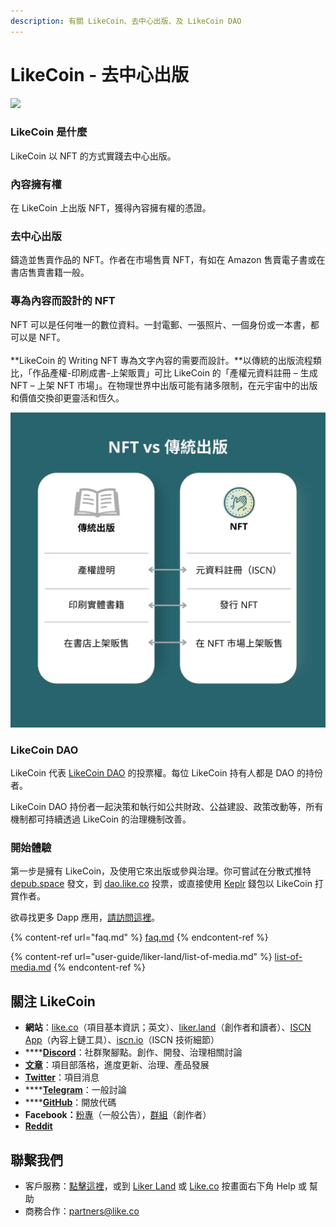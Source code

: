```yaml
---
description: 有關 LikeCoin、去中心出版、及 LikeCoin DAO
---
```


# LikeCoin - 去中心出版

![](.gitbook/assets/likecoin\_presskit\_likecoin\_asset\_likecoinfeature.png)

### LikeCoin 是什麼

LikeCoin 以 NFT 的方式實踐去中心出版。

### 內容擁有權

在 LikeCoin 上出版 NFT，獲得內容擁有權的憑證。

### 去中心出版

鑄造並售賣作品的 NFT。作者在市場售賣 NFT，有如在 Amazon 售賣電子書或在書店售賣書籍一般。

### 專為內容而設計的 NFT

NFT 可以是任何唯一的數位資料。一封電郵、一張照片、一個身份或一本書，都可以是 NFT。\
\
**LikeCoin 的 Writing NFT 專為文字內容的需要而設計。**以傳統的出版流程類比，「作品產權-印刷成書-上架販賣」可比 LikeCoin 的「產權元資料註冊 – 生成 NFT – 上架 NFT 市場」。在物理世界中出版可能有諸多限制，在元宇宙中的出版和價值交換卻更靈活和恆久。

![](<.gitbook/assets/image (5).png>)

### LikeCoin DAO

LikeCoin 代表 [LikeCoin DAO](https://dao.like.co/proposals) 的投票權。每位 LikeCoin 持有人都是 DAO 的持份者。

LikeCoin DAO 持份者一起決策和執行如公共財政、公益建設、政策改動等，所有機制都可持續透過 LikeCoin 的治理機制改善。

### 開始體驗

第一步是擁有 LikeCoin，及使用它來出版或參與治理。你可嘗試在分散式推特 [depub.space](https://depub.space) 發文，到 [dao.like.co](https://dao.like.co/proposals) 投票，或直接使用 [Keplr](https://chrome.google.com/webstore/detail/keplr/dmkamcknogkgcdfhhbddcghachkejeap?hl=en) 錢包以 LikeCoin 打賞作者。

欲尋找更多 Dapp 應用，[請訪問這裡](https://about.like.co/apps)。

{% content-ref url="faq.md" %}
[faq.md](faq.md)
{% endcontent-ref %}

{% content-ref url="user-guide/liker-land/list-of-media.md" %}
[list-of-media.md](user-guide/liker-land/list-of-media.md)
{% endcontent-ref %}

## 關注 LikeCoin <a href="#learn-more" id="learn-more"></a>

* **網站**：[like.co](https://like.co)（項目基本資訊；英文）、[liker.land](https://liker.land)（創作者和讀者）、[ISCN App](https://app.like.co/)（內容上鏈工具）、[iscn.io](https://iscn.io/)（ISCN 技術細節）
* ****[**Discord**](http://discord.gg/likecoin)：社群聚腳點。創作、開發、治理相關討論
* [**文章**](https://blog.like.co/zh)：項目部落格，進度更新、治理、產品發展
* [**Twitter**](https://twitter.com/likecoin)：項目消息
* ****[**Telegram**](https://t.me/likecoin\_dao)：一般討論
* ****[**GitHub**](https://github.com/likecoin)：開放代碼
* **Facebook：**[粉專](https://www.facebook.com/Liker.Land)（一般公告），[群組](https://www.facebook.com/groups/likecoin)（創作者）
* [**Reddit**](https://www.reddit.com/r/LikeCoin/)

## 聯繫我們 <a href="#contact-us" id="contact-us"></a>

* 客戶服務：[點擊這裡](https://go.crisp.chat/chat/embed/?website\_id=5c009125-5863-4059-ba65-43f177ca33f7)，或到 [Liker Land](https://liker.land/) 或 [Like.co](https://like.co/) 按畫面右下角 Help 或 幫助
* 商務合作：partners@like.co
